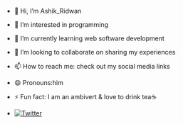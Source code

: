 - 👋 Hi, I’m Ashik_Ridwan
- 👀 I’m interested in programming
- 🌱 I’m currently learning web software development
- 💞️ I’m looking to collaborate on sharing my experiences
- 📫 How to reach me: check out my social media links
- 😄 Pronouns:him
- ⚡ Fun fact: I am an ambivert & love to drink tea☕

- [![Twitter](http://i.imgur.com/tXSoThF.png)](https://x.com/ashik_2534)

<!---
ashik-2534/ashik-2534 is a ✨ special ✨ repository because its `README.md` (this file) appears on your GitHub profile.
You can click the Preview link to take a look at your changes.
--->
